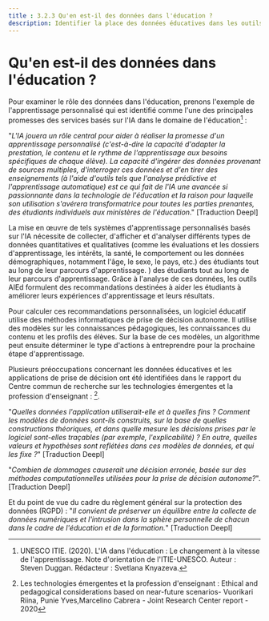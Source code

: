 ```yaml
---
title : 3.2.3 Qu'en est-il des données dans l'éducation ?
description: Identifier la place des données éducatives dans les outils AIEd.
---
```

# Qu'en est-il des données dans l'éducation ?
Pour examiner le rôle des données dans l'éducation, prenons l'exemple de l'apprentissage personnalisé qui est identifié comme l'une des principales promesses des services basés sur l'IA dans le domaine de l'éducation[^1] :

"*L'IA jouera un rôle central pour aider à réaliser la promesse d'un apprentissage personnalisé (c'est-à-dire la capacité d'adapter la prestation, le contenu et le rythme de l'apprentissage aux besoins spécifiques de chaque élève). La capacité d'ingérer des données provenant de sources multiples, d'interroger ces données et d'en tirer des enseignements (à l'aide d'outils tels que l'analyse prédictive et l'apprentissage automatique) est ce qui fait de l'IA une avancée si passionnante dans la technologie de l'éducation et la raison pour laquelle son utilisation s'avérera transformatrice pour toutes les parties prenantes, des étudiants individuels aux ministères de l'éducation*." [Traduction Deepl]

La mise en œuvre de tels systèmes d'apprentissage personnalisés basés sur l'IA nécessite de collecter, d'afficher et d'analyser différents types de données quantitatives et qualitatives (comme les évaluations et les dossiers d'apprentissage, les intérêts, la santé, le comportement ou les données démographiques, notamment l'âge, le sexe, le pays, etc.) des étudiants tout au long de leur parcours d'apprentissage. ) des étudiants tout au long de leur parcours d'apprentissage. Grâce à l'analyse de ces données, les outils AIEd formulent des recommandations destinées à aider les étudiants à améliorer leurs expériences d'apprentissage et leurs résultats.

Pour calculer ces recommandations personnalisées, un logiciel éducatif utilise des méthodes informatiques de prise de décision autonome. Il utilise des modèles sur les connaissances pédagogiques, les connaissances du contenu et les profils des élèves. Sur la base de ces modèles, un algorithme peut ensuite déterminer le type d'actions à entreprendre pour la prochaine étape d'apprentissage.

Plusieurs préoccupations concernant les données éducatives et les applications de prise de décision ont été identifiées dans le rapport du Centre commun de recherche sur les technologies émergentes et la profession d'enseignant : [^2].

"*Quelles données l'application utiliserait-elle et à quelles fins ? Comment les modèles de données sont-ils construits, sur la base de quelles constructions théoriques, et dans quelle mesure les décisions prises par le logiciel sont-elles traçables (par exemple, l'explicabilité) ? En outre, quelles valeurs et hypothèses sont reflétées dans ces modèles de données, et qui les fixe ?*" [Traduction Deepl]

"*Combien de dommages causerait une décision erronée, basée sur des méthodes computationnelles utilisées pour la prise de décision autonome?*". [Traduction Deepl]

Et du point de vue du cadre du règlement général sur la protection des données (RGPD) : "*Il convient de préserver un équilibre entre la collecte de données numériques et l'intrusion dans la sphère personnelle de chacun dans le cadre de l'éducation et de la formation.*" [Traduction Deepl]

[^1]: UNESCO ITIE. (2020). L'IA dans l'éducation : Le changement à la vitesse de l'apprentissage. Note d'orientation de l'ITIE-UNESCO. Auteur : Steven Duggan. Rédacteur : Svetlana Knyazeva.

[^2]: Les technologies émergentes et la profession d'enseignant : Ethical and pedagogical considerations based on near-future scenarios- Vuorikari Riina, Punie Yves,Marcelino Cabrera - Joint Research Center report - 2020
